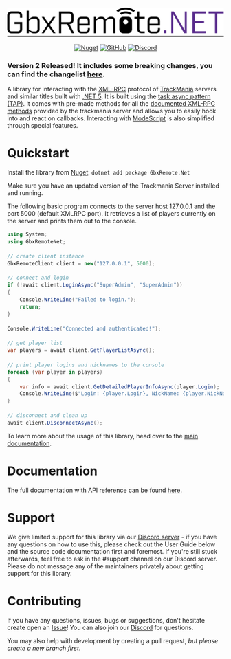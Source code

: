 ![GbxRemote.NET](logo.png)
<div align="center">
    
[![Nuget](https://img.shields.io/nuget/v/GbxRemote.NET?style=flat-square)](https://www.nuget.org/packages/GbxRemote.Net)
[![GitHub](https://img.shields.io/github/license/EvoTM/GbxRemote.NET?style=flat-square)](./LICENSE)
[![Discord](https://img.shields.io/discord/384138149686935562?label=Discord&style=flat-square)](https://discord.gg/EvoTM)
    
</div>

### Version 2 Released! It includes some breaking changes, you can find the changelist [here](https://github.com/EvoTM/GbxRemote.Net/releases/tag/2.0.0).

A library for interacting with the [XML-RPC](http://xmlrpc.com/) protocol of [TrackMania](https://www.trackmania.com/) servers and similar titles built with [.NET 5](https://dotnet.microsoft.com/download). It is built using the [task async pattern (TAP)](https://docs.microsoft.com/en-us/dotnet/standard/asynchronous-programming-patterns/task-based-asynchronous-pattern-tap). It comes with pre-made methods for all the [documented XML-RPC methods](https://wiki.trackmania.io/en/dedicated-server/XML-RPC/Methods) provided by the trackmania server and allows you to easily hook into and react on callbacks. Interacting with [ModeScript](https://wiki.trackmania.io/en/dedicated-server/XML-RPC/Modescript-documentation) is also simplified through special features.

# Quickstart
Install the library from [Nuget](https://www.nuget.org/packages/GbxRemote.Net): `dotnet add package GbxRemote.Net`

Make sure you have an updated version of the Trackmania Server installed and running.

The following basic program connects to the server host 127.0.0.1 and the port 5000 (default XMLRPC port). It retrieves a list of players currently on the server and prints them out to the console.
```cs
using System;
using GbxRemoteNet;

// create client instance
GbxRemoteClient client = new("127.0.0.1", 5000);

// connect and login
if (!await client.LoginAsync("SuperAdmin", "SuperAdmin"))
{
    Console.WriteLine("Failed to login.");
    return;
}

Console.WriteLine("Connected and authenticated!");

// get player list
var players = await client.GetPlayerListAsync();

// print player logins and nicknames to the console
foreach (var player in players)
{
    var info = await client.GetDetailedPlayerInfoAsync(player.Login);
    Console.WriteLine($"Login: {player.Login}, NickName: {player.NickName}");
}

// disconnect and clean up
await client.DisconnectAsync();
```

To learn more about the usage of this library, head over to the [main documentation](https://docs.evotm.com/).

# Documentation
The full documentation with API reference can be found [here](https://docs.evotm.com/).

# Support
We give limited support for this library via our [Discord server](https://discord.gg/evotm) - if you have any questions on how to use this, please check out the User Guide below and the source code documentation first and foremost. If you're still stuck afterwards, feel free to ask in the #support channel on our Discord server.
Please do not message any of the maintainers privately about getting support for this library.

# Contributing
If you have any questions, issues, bugs or suggestions, don't hesitate create open an [Issue](https://github.com/EvoTM/GbxRemote.Net/issues/new)! You can also join our [Discord](https://discord.gg/4PKKesS) for questions.

You may also help with development by creating a pull request, _but please create a new branch first_.
